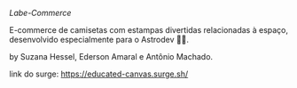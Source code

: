 *Labe-Commerce*

E-commerce de camisetas com estampas divertidas relacionadas à espaço, desenvolvido especialmente para o Astrodev 🧑‍🚀.

by Suzana Hessel, Ederson Amaral e Antônio Machado.

link do surge: https://educated-canvas.surge.sh/

